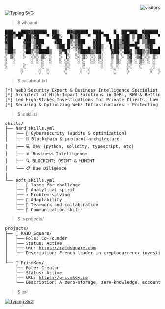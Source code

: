 <div align="right">
    <img src="https://visitor-badge.laobi.icu/badge?page_id=samewinter.samewinter" alt="visitors"/>
</div>

<div align="left">
  <a href="https://git.io/typing-svg">
    <img src="https://readme-typing-svg.demolab.com?font=Fira+Code&duration=3000&pause=1000&color=FFFFFF&left=true&vCenter=true&width=435&lines=Starting+terminal+session...;Loading+profile...;Access+granted." alt="Typing SVG" />
  </a>
</div>

> $ whoami

<pre style="user-select: none;">
███▄ ▄███▓▓█████  ██▒   █▓▓█████  ███▄    █  ██▀███  ▓█████  ██ ▄█▀▄▄▄█████▓
▓██▒▀█▀ ██▒▓█   ▀ ▓██░   █▒▓█   ▀  ██ ▀█   █ ▓██ ▒ ██▒▓█   ▀  ██▄█▒ ▓  ██▒ ▓▒
▓██    ▓██░▒███    ▓██  █▒░▒███   ▓██  ▀█ ██▒▓██ ░▄█ ▒▒███   ▓███▄░ ▒ ▓██░ ▒░
▒██    ▒██ ▒▓█  ▄   ▒██ █░░▒▓█  ▄ ▓██▒  ▐▌██▒▒██▀▀█▄  ▒▓█  ▄ ▓██ █▄ ░ ▓██▓ ░
▒██▒   ░██▒░▒████▒   ▒▀█░  ░▒████▒▒██░   ▓██░░██▓ ▒██▒░▒████▒▒██▒ █▄  ▒██▒ ░
░ ▒░   ░  ░░░ ▒░ ░   ░ ▐░  ░░ ▒░ ░░ ▒░   ▒ ▒ ░ ▒▓ ░▒▓░░░ ▒░ ░▒ ▒▒ ▓▒  ▒ ░░
░  ░      ░ ░ ░  ░   ░ ░░   ░ ░  ░░ ░░   ░ ▒░  ░▒ ░ ▒░ ░ ░  ░░ ░▒ ▒░    ░
░      ░      ░        ░░     ░      ░   ░ ░   ░░   ░    ░   ░ ░░ ░   ░
      ░      ░  ░      ░     ░  ░         ░    ░        ░  ░░  ░
</pre>

> $ cat about.txt

<pre>
[*] Web3 Security Expert & Business Intelligence Specialist  
[*] Architect of High-Impact Solutions in DeFi, RWA & Betting – 4 Exits & $5M+ raised (support)  
[*] Led High-Stakes Investigations for Private Clients, Law Enforcement & Blue-Chip Companies  
[*] Securing & Optimizing Web3 Infrastructures - Protecting Billions in Digital Assets  
</pre>

> $ ls skills/

<pre>
skills/  
├── hard_skills.yml  
│   ├── 🔐 Cybersecurity (audits & optimization)  
│   ├── ⛓️ Blockchain & protocol architecture  
│   ├── 💻 Dev (python, solidity, typescript, etc)  
│   ├── 📊 Business Intelligence  
│   ├── 🔍 BLOCKINT; OSINT & HUMINT  
│   └── 📋 Due Diligence  
│  
└── soft_skills.yml  
    ├── 🎯 Taste for challenge  
    ├── 🔄 Analytical spirit  
    ├── ⚡ Problem-solving  
    ├── 🔄 Adaptability  
    ├── 👥 Teamwork and collaboration  
    └── 💬 Communication skills  
</pre>

> $ ls projects/

<pre>
projects/  
├── 🏢 RAID Square/  
│   ├── Role: Co-Founder  
│   ├── Status: Active  
│   ├── URL: <a href="https://raidsquare.com" target="_blank">https://raidsquare.com</a>  
│   └── Description: French leader in cryptocurrency investigation & WEB3 cybersecurity consulting  
│  
└── 🔐 PrismKey/  
    ├── Role: Creator  
    ├── Status: Active  
    ├── URL: <a href="https://prismkey.io" target="_blank">https://prismkey.io</a>  
    └── Description: A zero-storage, zero-knowledge, accountless & web3 native password generation protocol  
</pre>

> $ exit  

<div align="left">
  <a href="https://git.io/typing-svg">
    <img src="https://readme-typing-svg.demolab.com?font=Fira+Code&duration=3000&pause=1000&color=FFFFFF&left=true&vCenter=true&width=435&lines=Connection+closed...;Have+a+great+day!+👋" alt="Typing SVG" />
  </a>
</div>  
